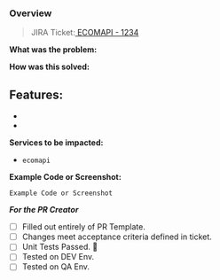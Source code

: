 ### Overview

>JIRA Ticket:[ ECOMAPI - 1234 ](https://schoolbook.atlassian.net/browse/ECOMAPI-1234)

**What was the problem:**

**How was this solved:**

**Features:**
-
-
-

**Services to be impacted:**
- `ecomapi`

**Example Code or Screenshot:**
```
Example Code or Screenshot

```




**_For the PR Creator_**
- [ ] Filled out entirely of PR Template.
- [ ] Changes meet acceptance criteria defined in ticket.
- [ ] Unit Tests Passed. :tada:
- [ ] Tested on DEV Env.
- [ ] Tested on QA Env.

